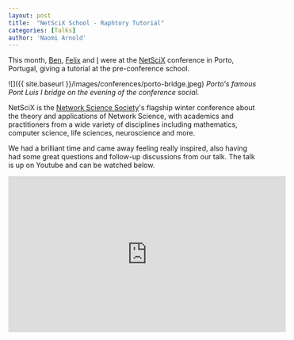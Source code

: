 ```yaml
---
layout: post
title:  "NetSciX School - Raphtory Tutorial"
categories: [Talks]
author: 'Naomi Arnold'
---
```


This month, [Ben](https://twitter.com/miratepuffin), [Felix](https://twitter.com/felixcuadrado) and [I](https://twitter.com/narnolddd) were at the [NetSciX](https://netscix.dcc.fc.up.pt/) conference in Porto, Portugal, giving a tutorial at the pre-conference school. 

![]({{ site.baseurl }}/images/conferences/porto-bridge.jpeg)
*Porto's famous Pont Luis I bridge on the evening of the conference social.*

NetSciX is the [Network Science Society](https://netscisociety.net/home)'s flagship winter conference about the theory and applications of Network Science, with academics and practitioners from a wide variety of disciplines including mathematics, computer science, life sciences, neuroscience and more.

We had a brilliant time and came away feeling really inspired, also having had some great questions and follow-up discussions from our talk. The talk is up on Youtube and can be watched below.

<p align="center">
<iframe width="560" height="315" src="https://www.youtube.com/embed/QxhrONca4FE" title="YouTube video player" frameborder="0" allow="accelerometer; autoplay; clipboard-write; encrypted-media; gyroscope; picture-in-picture" allowfullscreen></iframe>
</p>